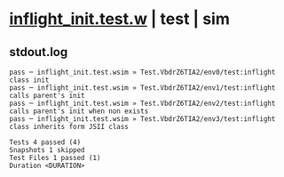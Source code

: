 # [inflight_init.test.w](../../../../../examples/tests/valid/inflight_init.test.w) | test | sim

## stdout.log
```log
pass ─ inflight_init.test.wsim » Test.VbdrZ6TIA2/env0/test:inflight class init                         
pass ─ inflight_init.test.wsim » Test.VbdrZ6TIA2/env1/test:inflight calls parent's init                
pass ─ inflight_init.test.wsim » Test.VbdrZ6TIA2/env2/test:inflight calls parent's init when non exists
pass ─ inflight_init.test.wsim » Test.VbdrZ6TIA2/env3/test:inflight class inherits form JSII class     

Tests 4 passed (4)
Snapshots 1 skipped
Test Files 1 passed (1)
Duration <DURATION>
```

